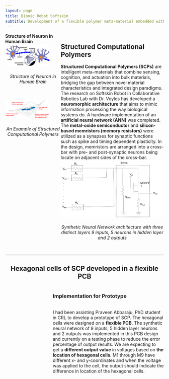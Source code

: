 ```yaml
---
layout: page
title: Bionic Robot Softskin
subtitle: Development of a flexible polymer meta-material embedded with neuromorphic architecture
---
```


<div style="display:flex;">
    <div style="flex:35%;">
        <b>Structure of Neuron in Human Brain</b>
        <br/>
        <img src="/img/projects/bionic-robot-softskin/softskin0.jpg" class = "lazyload" width="80%">
        <br/>
        <h6 align="middle">Structure of Neuron in Human Brain</h6>
        <br/>
        <img src="/img/projects/bionic-robot-softskin/softskin1.png" class = "lazyload" width="80%">
        <br/>
        <h6 align="middle">An Example of Structured Computational Polymers</h6>
    </div>
    <div style="flex:65%;">
    <h2>Structured Computational Polymers</h2>
    <b>Structured Computational Polymers (SCPs)</b> are intelligent meta-materials that combine sensing, cognition, and actuation into bulk materials, bridging the gap between novel material characteristics and integrated design paradigms. The research on Softskin Robot in Collaborative Robotics Lab with Dr. Voyles has developed a <b>neuromorphic architecture</b> that aims to mimic information processing the way biological systems do. A hardware implementation of an <b>artificial neural network (ANN)</b> was completed. The <b>metal-oxide semiconductor</b> and <b>silicon-based memristors (memory resistors)</b> were utilized as a synapses for synaptic functions such as spike and timing dependent plasticity. In the design, memristors are arranged into a cross-bar with pre- and post-synaptic neurons being locate on adjacent sides of the cross-bar.
    <br/>
    <img src="/img/projects/bionic-robot-softskin/softskin2.png" class = "lazyload" width="100%">
    <br/>
    <h6 align="middle">Synthetic Neural Network architecture with three distinct layers 9 inputs, 5 neurons in hidden layer and 2 outputs</h6>
    </div>
</div>

---

<h2 align="middle">Hexagonal cells of SCP developed in a flexible PCB</h2>

<div style="display:flex;">
    <div style="flex:30%;">
    </div>
    <div style="flex:70%;">
    <h3>Implementation for Prototype</h3>
    <br/>
    I had been assisting Praveen Abbaraju, PhD student in CRL to develop a prototype of SCP. The hexagonal cells were designed on a <b>flexible PCB</b>. The synthetic neural network of 9 inputs, 5 hidden layer neurons and 2 outputs was implemented in this PCB design and currently on a testing phase to reduce the error percentage of output results. We are expecting to get a <b>different output value</b> in voltages based on <b>the location of hexagonal cells</b>. M1 through M9 have different x- and y-coordinates and when the voltage was applied to the cell, the output should indicate the difference in location of the hexagonal cells.
    </div>
</div>